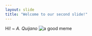```yaml
---
layout: slide
title: "Welcome to our second slide!"
---
```

Hi! ~ _A. Quijano_
![a good meme](https://i.imgur.com/8DtNQMv.jpg)